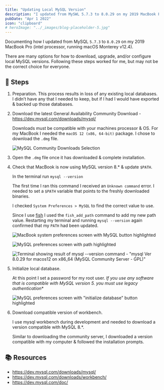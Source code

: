 ```yaml
---
title: "Updating Local MySQL Version"
description: "I updated from MySWL 5.7.3 to 8.0.29 on my 2019 MacBook Pro running macOS Monterey v12.4.  This is how I did it"
pubDate: "Apr 1 2022"
icon: "clipboard"
# heroImage: "../_images/blog-placeholder-5.jpg"
---
```


Documenting how I updated from MySQL `5.7.3` to `8.0.29` on my 2019 MacBook Pro (intel processor, running macOS Monterey v12.4).

There are many options for how to download, upgrade, and/or configure local MySQL versions.  Following these steps worked for me, but may not be the correct choice for everyone.

## 🥾 Steps

1. Preparation.  This process results in loss of any existing local databases.  I didn’t have any that I needed to keep, but if I had I would have exported & backed up those databases.

2. Download the latest General Availability Community Download - <https://dev.mysql.com/downloads/mysql/>

    Downloads must be compatible with your machines processor & OS.  For my MacBook I needed the `macOS 12 (x86, 64-bit)` package.  I chose to download the `.dmg` file.

    ![MySQL Community Downloads Selection](https://dev-to-uploads.s3.amazonaws.com/uploads/articles/ux9ffthhzr7hrrouhz74.png)

3. Open the `.dmg` file once it has downloaded & complete installation.

4. Check that MacBook is now using MySQL version 8.* & update `$PATH`.

    In the terminal run `mysql --version`

    The first time I ran this command I received an `Unknown command` error.  I needed to set a `$PATH` variable that points to the freshly downloaded binaries.

    I checked `System Preferences > MySQL` to find the correct value to use.

    Since I use [fish](https://fishshell.com/) I used the `fish_add_path` command to add my new path value.  Restarting my terminal and running `mysql --version` again confirmed that my `PATH` had been updated.

    ![MacBook system preferences screen with MySQL button highlighted](https://dev-to-uploads.s3.amazonaws.com/uploads/articles/ekmr0ch4sw0jzg0uai4z.png)

    ![MySQL preferences screen with path highlighted](https://dev-to-uploads.s3.amazonaws.com/uploads/articles/ebe46df2nioutwavmqi1.png)

    ![Terminal showing result of `mysql --version` command - "mysql  Ver 8.0.29 for macos12 on x86_64 (MySQL Community Server - GPL)"](https://dev-to-uploads.s3.amazonaws.com/uploads/articles/tuofpg6zqoco4no7zcmi.png)

5. Initialize local database.  

    At this point I set a password for my root user.  **If you use any software that is compatible with MySQL version 5.* you must use legacy authentication**

    ![MySQL preferences screen with "initialize database" button highlighted](https://dev-to-uploads.s3.amazonaws.com/uploads/articles/xk6ceg4igzqtj6tvih2z.png)

6. Download compatible version of workbench.

    I use mysql workbench during development and needed to download a version compatible with MySQL 8.*.  

    Similar to downloading the community server, I downloaded a version compatible with my computer & followed the installation prompts.

## 📚 Resources

- <https://dev.mysql.com/downloads/mysql/>
- <https://dev.mysql.com/downloads/workbench/>
- <https://dev.mysql.com/doc/>

